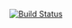 [![Build Status](https://travis-ci.org/AlexandrovaAngelina/Chessviz.svg?branch=master)](https://travis-ci.org/AlexandrovaAngelina/Chessviz)